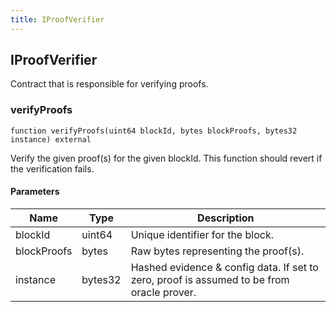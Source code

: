 ```yaml
---
title: IProofVerifier
---
```


## IProofVerifier

Contract that is responsible for verifying proofs.

### verifyProofs

```solidity
function verifyProofs(uint64 blockId, bytes blockProofs, bytes32 instance) external
```

Verify the given proof(s) for the given blockId. This function
should revert if the verification fails.

#### Parameters

| Name        | Type    | Description                                                                               |
| ----------- | ------- | ----------------------------------------------------------------------------------------- |
| blockId     | uint64  | Unique identifier for the block.                                                          |
| blockProofs | bytes   | Raw bytes representing the proof(s).                                                      |
| instance    | bytes32 | Hashed evidence & config data. If set to zero, proof is assumed to be from oracle prover. |
